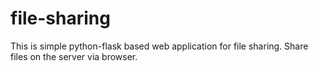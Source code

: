 # file-sharing
This is simple python-flask based web application for file sharing. Share files on the server via browser. 

